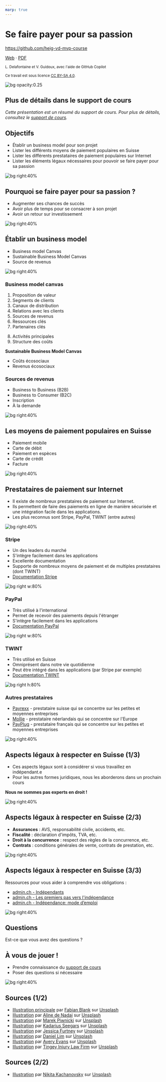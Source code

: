 ```yaml
---
marp: true
---
```


<!--
theme: gaia
size: 16:9
paginate: true
author: L. Delafontaine et V. Guidoux, avec l'aide de GitHub Copilot
title: HEIG-VD MVP Course - Se faire payer pour sa passion
description: Se faire payer pour sa passion pour le cours MVP à la HEIG-VD, Suisse
url: https://heig-vd-mvp-course.github.io/heig-vd-mvp-course/15-cours-se-faire-payer-pour-sa-passion/01-presentation/index.html
header: "**Se faire payer pour sa passion**"
footer: "**HEIG-VD** - MVP Course 2024-2025 - CC BY-SA 4.0"
style: |
    :root {
        --color-background: #fff;
        --color-foreground: #333;
        --color-highlight: #f96;
        --color-dimmed: #888;
        --color-headings: #7d8ca3;
    }
    blockquote {
        font-style: italic;
    }
    table {
        width: 100%;
    }
    h1, h2, h3, h4, h5, h6 {
        color: var(--color-headings);
    }
    h2, h3, h4, h5, h6 {
        font-size: 1.5rem;
    }
    h1 a:link, h2 a:link, h3 a:link, h4 a:link, h5 a:link, h6 a:link {
        text-decoration: none;
    }
    section:not(.lead) > p, blockquote {
        text-align: justify;
    }
    section:has(h1) {
        padding: 50px;
    }
    section:has(h1) > header {
        display: none;
    }
    section > header {
        font-size: 50%;
    }
    .two-columns {
        display: grid;
        grid-template-columns: 1fr 1fr;
        gap: 1rem;
    }
headingDivider: 6
-->

# Se faire payer pour sa passion

<!--
_class: lead
_paginate: false
-->

<https://github.com/heig-vd-mvp-course>

[Web][web] · [PDF][pdf]

<small>L. Delafontaine et V. Guidoux, avec l'aide de GitHub Copilot</small>

<small>Ce travail est sous licence [CC BY-SA 4.0][license].</small>

![bg opacity:0.25][illustration-principale]

## Plus de détails dans le support de cours

<!-- _class: lead -->

_Cette présentation est un résumé du support de cours. Pour plus de détails,
consultez le [support de cours][course-material]._

## Objectifs

- Établir un business model pour son projet
- Lister les différents moyens de paiement populaires en Suisse
- Lister les différents prestataires de paiement populaires sur Internet
- Lister les éléments légaux nécessaires pour pouvoir se faire payer pour sa
  passion

![bg right:40%][illustration-objectifs]

## Pourquoi se faire payer pour sa passion ?

- Augmenter ses chances de succès
- Avoir plus de temps pour se consacrer à son projet
- Avoir un retour sur investissement

![bg right:40%][illustration-passion]

## Établir un business model

- Business model Canvas
- Sustainable Business Model Canvas
- Source de revenus

![bg right:40%][illustration-business-model]

### Business model canvas

<div class="two-columns center">
<div>

1. Proposition de valeur
2. Segments de clients
3. Canaux de distribution
4. Relations avec les clients
5. Sources de revenus
6. Ressources clés
7. Partenaires clés

</div>
<div>

8. Activités principales
9. Structure des coûts

**Sustainable Business Model Canvas**

- Coûts écosociaux
- Revenus écosociaux

</div>
<div>

### Sources de revenus

- Business to Business (B2B)
- Business to Consumer (B2C)
- Inscription
- À la demande

![bg right:40%][illustration-revenus]

## Les moyens de paiement populaires en Suisse

- Paiement mobile
- Carte de débit
- Paiement en espèces
- Carte de crédit
- Facture

![bg right:40%][illustration-moyens]

## Prestataires de paiement sur Internet

- Il existe de nombreux prestataires de paiement sur Internet.
- Ils permettent de faire des paiements en ligne de manière sécurisée et une
  intégration facile dans les applications.
- Les plus reconnus sont Stripe, PayPal, TWINT (entre autres)

![bg right:40%][illustration-prestataires-de-paiement-sur-internet]

### Stripe

- Un des leaders du marché
- S'intègre facilement dans les applications
- Excellente documentation
- Supporte de nombreux moyens de paiement et de multiples prestataires (dont
  TWINT)
- [Documentation Stripe](https://stripe.com/docs)

![bg right w:80%](https://upload.wikimedia.org/wikipedia/commons/b/ba/Stripe_Logo%2C_revised_2016.svg)

### PayPal

- Très utilisé à l'international
- Permet de recevoir des paiements depuis l'étranger
- S'intègre facilement dans les applications
- [Documentation PayPal](https://developer.paypal.com/docs/checkout/)

![bg right w:80%](https://upload.wikimedia.org/wikipedia/commons/c/c6/PayPal_2024.svg)

### TWINT

- Très utilisé en Suisse
- Omniprésent dans notre vie quotidienne
- Peut être intégré dans les applications (par Stripe par exemple)
- [Documentation TWINT](https://www.twint.ch/fr/clients-commerciaux/nos-solutions/boutique-en-ligne/?lang=fr#section-integration)

![bg right h:80%](https://upload.wikimedia.org/wikipedia/commons/8/87/Twint.png)

### Autres prestataires

- [Payrexx](https://payrexx.com/) - prestataire suisse qui se concentre sur les
  petites et moyennes entreprises
- [Mollie](https://www.mollie.com/) - prestataire néerlandais qui se concentre
  sur l'Europe
- [PayPlug](https://payplug.com/) - prestataire français qui se concentre sur
  les petites et moyennes entreprises

![bg right:40%][illustration-prestataires-de-paiement-sur-internet]

## Aspects légaux à respecter en Suisse (1/3)

- Ces aspects légaux sont à considérer si vous travaillez en indépendant.e
- Pour les autres formes juridiques, nous les aborderons dans un prochain cours

**Nous ne sommes pas experts en droit !**

![bg right:40%][illustration-aspects-legaux-a-respecter-en-suisse]

## Aspects légaux à respecter en Suisse (2/3)

- **Assurances** : AVS, responsabilité civile, accidents, etc.
- **Fiscalité** : déclaration d'impôts, TVA, etc.
- **Droit à la concurrence** : respect des règles de la concurrence, etc.
- **Contrats** : conditions générales de vente, contrats de prestation, etc.

![bg right:40%][illustration-aspects-legaux-a-respecter-en-suisse]

## Aspects légaux à respecter en Suisse (3/3)

Ressources pour vous aider à comprendre vos obligations :

- [admin.ch - Indépendants](https://www.bsv.admin.ch/bsv/fr/home/informations-aux/independants.html)
- [admin.ch - Les premiers pas vers l'indépendance](https://www.bsv.admin.ch/bsv/fr/home/informations-aux/kmu/fall-zu-fall/selbststaendigkeit.html)
- [admin.ch - Indépendance: mode d’emploi](https://www.kmu.admin.ch/kmu/fr/home/savoir-pratique/creation-pme/creation-entreprise/premiers-pas/devenir-independant-en-suisse-mode-d-emploi.html)

![bg right:40%][illustration-aspects-legaux-a-respecter-en-suisse]

## Questions

<!-- _class: lead -->

Est-ce que vous avez des questions ?

## À vous de jouer !

- Prendre connaissance du [support de cours][course-material]
- Poser des questions si nécessaire

![bg right:40%][illustration-a-vous-de-jouer]

## Sources (1/2)

- [Illustration principale][illustration-principale] par
  [Fabian Blank](https://unsplash.com/@blankerwahnsinn) sur
  [Unsplash](https://unsplash.com/photos/pink-pig-figurine-on-white-surface-pElSkGRA2NU)
- [Illustration][illustration-objectifs] par
  [Aline de Nadai](https://unsplash.com/@alinedenadai) sur
  [Unsplash](https://unsplash.com/photos/j6brni7fpvs)
- [Illustration][illustration-passion] par
  [Marek Piwnicki](https://unsplash.com/@marekpiwnicki) sur
  [Unsplash](https://unsplash.com/photos/orange-and-yellow-fire-illustration-ZmSsO0lpjZI)
- [Illustration][illustration-business-model] par
  [Kadarius Seegars](https://unsplash.com/@kseegars) sur
  [Unsplash](https://unsplash.com/photos/white-cardboard-box-on-brown-wooden-table-DevJkLB3hWE)
- [Illustration][illustration-revenus] par
  [Jessica Furtney](https://unsplash.com/@jessicamaephotographyga) sur
  [Unsplash](https://unsplash.com/photos/aerial-photography-of-body-of-water-with-trees-around-zhqD0tw1peA)
- [Illustration][illustration-moyens] par
  [Daniel Lim](https://unsplash.com/@daniellim) sur
  [Unsplash](https://unsplash.com/photos/black-and-silver-telephone-on-white-painted-wall-oHBwDxpSAwQ)
- [Illustration][illustration-prestataires-de-paiement-sur-internet] par
  [Avery Evans](https://unsplash.com/@averye457) sur
  [Unsplash](https://unsplash.com/photos/white-and-blue-magnetic-card-RJQE64NmC_o)
- [Illustration][illustration-aspects-legaux-a-respecter-en-suisse] par
  [Tingey Injury Law Firm](https://unsplash.com/@tingeyinjurylawfirm) sur
  [Unsplash](https://unsplash.com/photos/woman-holding-sword-statue-during-daytime-DZpc4UY8ZtY)

## Sources (2/2)

- [Illustration][illustration-a-vous-de-jouer] par
  [Nikita Kachanovsky](https://unsplash.com/@nkachanovskyyy) sur
  [Unsplash](https://unsplash.com/photos/white-sony-ps4-dualshock-controller-over-persons-palm-FJFPuE1MAOM)

[web]:
	https://heig-vd-mvp-course.github.io/heig-vd-mvp-course/15-cours-se-faire-payer-pour-sa-passion/01-presentation/
[pdf]:
	https://heig-vd-mvp-course.github.io/heig-vd-mvp-course/15-cours-se-faire-payer-pour-sa-passion/01-presentation/15-cours-se-faire-payer-pour-sa-passion-presentation.pdf
[course-material]:
	https://github.com/heig-vd-mvp-course/heig-vd-mvp-course/blob/main/15-cours-se-faire-payer-pour-sa-passion/02-support-de-cours/README.md
[license]:
	https://github.com/heig-vd-mvp-course/heig-vd-mvp-course/blob/main/LICENSE.md

<!-- Illustrations -->

[illustration-principale]:
	https://images.unsplash.com/photo-1459257831348-f0cdd359235f?fit=crop&h=720
[illustration-objectifs]:
	https://images.unsplash.com/photo-1516389573391-5620a0263801?fit=crop&h=720
[illustration-passion]:
	https://images.unsplash.com/photo-1618859437290-dc3cda39ea58?fit=crop&h=720
[illustration-business-model]:
	https://images.unsplash.com/photo-1624137527136-66e631bdaa0e?fit=crop&h=720
[illustration-revenus]:
	https://images.unsplash.com/photo-1482189349482-3defd547e0e9?fit=crop&h=720
[illustration-moyens]:
	https://images.unsplash.com/photo-1584012123175-57cb844ff01a?fit=crop&h=720
[illustration-prestataires-de-paiement-sur-internet]:
	https://images.unsplash.com/photo-1589758438368-0ad531db3366?fit=crop&h=720
[illustration-aspects-legaux-a-respecter-en-suisse]:
	https://images.unsplash.com/photo-1589829545856-d10d557cf95f?fit=crop&h=720
[illustration-a-vous-de-jouer]:
	https://images.unsplash.com/photo-1509198397868-475647b2a1e5?fit=crop&h=720
